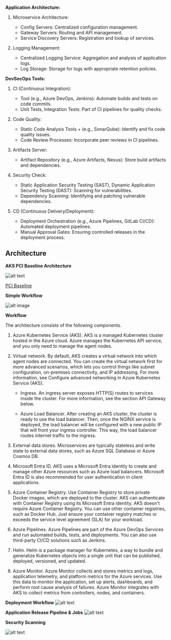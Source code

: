 **Application Architecture:**
1. Microservice Architecture:

    + Config Servers: Centralized configuration management.
    + Gateway Servers: Routing and API management.
    + Service Discovery Servers: Registration and lookup of services.
2. Logging Management:

    + Centralized Logging Service: Aggregation and analysis of application logs.
    + Log Storage: Storage for logs with appropriate retention policies.

**DevSecOps Tools:**
1. CI (Continuous Integration):

    + Tool (e.g., Azure DevOps, Jenkins): Automate builds and tests on code commits.
    + Unit Tests, Integration Tests: Part of CI pipelines for quality checks.

2. Code Quality:

    + Static Code Analysis Tools + (e.g., SonarQube): 
    Identify and fix code quality issues.
    + Code Review Processes: Incorporate peer reviews in CI pipelines.

3. Artifacts Server:

    + Artifact Repository (e.g., Azure Artifacts, Nexus): 
Store build artifacts and dependencies.

4. Security Check:

    +  Static Application Security Testing (SAST), Dynamic Application Security Testing (DAST): Scanning for vulnerabilities.
    + Dependency Scanning: Identifying and patching vulnerable dependencies.
5. CD (Continuous Delivery/Deployment):

    + Deployment Orchestration (e.g., Azure Pipelines, GitLab CI/CD): Automated deployment pipelines.
    + Manual Approval Gates: Ensuring controlled releases in the deployment process.


## Architecture

**AKS PCI Baseline Architecture**

![alt text](https://camo.githubusercontent.com/bff2c59f8c39ff5fdde854e92f22bf6cb8be96da065fa0c6fe8c540b5400e6b0/68747470733a2f2f6c6561726e2e6d6963726f736f66742e636f6d2f617a7572652f6172636869746563747572652f7265666572656e63652d617263686974656374757265732f636f6e7461696e6572732f616b732f696d616765732f7365637572652d626173656c696e652d6172636869746563747572652e737667)

[PCI Baseline](https://github.com/mspnp/aks-baseline)

**Simple Workflow**

![alt image](https://learn.microsoft.com/en-us/azure/architecture/reference-architectures/containers/aks-microservices/images/aks.svg)

**Workflow**

The architecture consists of the following components.

1. Azure Kubernetes Service (AKS). AKS is a managed Kubernetes cluster hosted in the Azure cloud. Azure manages the Kubernetes API service, and you only need to manage the agent nodes.

2. Virtual network. By default, AKS creates a virtual network into which agent nodes are connected. You can create the virtual network first for more advanced scenarios, which lets you control things like subnet configuration, on-premises connectivity, and IP addressing. For more information, see Configure advanced networking in Azure Kubernetes Service (AKS).

    + Ingress. An ingress server exposes HTTP(S) routes to services inside the cluster. For more information, see the section API Gateway below.

    + Azure Load Balancer. After creating an AKS cluster, the cluster is ready to use the load balancer. Then, once the NGINX service is deployed, the load balancer will be configured with a new public IP that will front your ingress controller. This way, the load balancer routes internet traffic to the ingress.

3. External data stores. Microservices are typically stateless and write state to external data stores, such as Azure SQL Database or Azure Cosmos DB.

4. Microsoft Entra ID. AKS uses a Microsoft Entra identity to create and manage other Azure resources such as Azure load balancers. Microsoft Entra ID is also recommended for user authentication in client applications.

5. Azure Container Registry. Use Container Registry to store private Docker images, which are deployed to the cluster. AKS can authenticate with Container Registry using its Microsoft Entra identity. AKS doesn't require Azure Container Registry. You can use other container registries, such as Docker Hub. Just ensure your container registry matches or exceeds the service level agreement (SLA) for your workload.

6. Azure Pipelines. Azure Pipelines are part of the Azure DevOps Services and run automated builds, tests, and deployments. You can also use third-party CI/CD solutions such as Jenkins.

7. Helm. Helm is a package manager for Kubernetes, a way to bundle and generalize Kubernetes objects into a single unit that can be published, deployed, versioned, and updated.

8. Azure Monitor. Azure Monitor collects and stores metrics and logs, application telemetry, and platform metrics for the Azure services. Use this data to monitor the application, set up alerts, dashboards, and perform root cause analysis of failures. Azure Monitor integrates with AKS to collect metrics from controllers, nodes, and containers.

**Deployment Workflow**
![alt text](https://learn.microsoft.com/en-us/azure/architecture/guide/aks/media/aks-cicd-azure-pipelines-architecture.svg#lightbox)


**Application Release Pipeline & Jobs**
![alt text](https://miro.medium.com/v2/resize:fit:828/format:webp/1*KarJfifaVtnaR6PDyiEb-A.jpeg)

**Security Scanning**

![alt text](https://res.cloudinary.com/practicaldev/image/fetch/s--ANE7aULC--/c_limit%2Cf_auto%2Cfl_progressive%2Cq_auto%2Cw_800/https://dev-to-uploads.s3.amazonaws.com/uploads/articles/cxy0j26mqjn17vqwgqyw.png)
